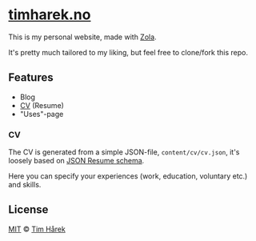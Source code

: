 # [timharek.no](https://timharek.no)

This is my personal website, made with [Zola](https://getzola.org).

It's pretty much tailored to my liking, but feel free to clone/fork this repo.

## Features

- Blog
- [CV](#cv) (Resume)
- "Uses"-page

### CV

The CV is generated from a simple JSON-file, `content/cv/cv.json`, it's loosely
based on [JSON Resume schema](https://jsonresume.org/schema/).

Here you can specify your experiences (work, education, voluntary etc.) and 
skills.

## License

[MIT](LICENSE) &copy; [Tim Hårek](https://timharek.no)
